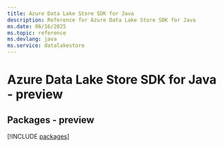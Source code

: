 ```yaml
---
title: Azure Data Lake Store SDK for Java
description: Reference for Azure Data Lake Store SDK for Java
ms.date: 06/16/2025
ms.topic: reference
ms.devlang: java
ms.service: datalakestore
---
```

# Azure Data Lake Store SDK for Java - preview
## Packages - preview
[!INCLUDE [packages](data-lake-store-index.md)]